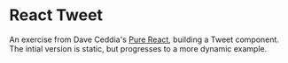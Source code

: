 # React Tweet

An exercise from Dave Ceddia's [Pure React](https://daveceddia.com/pure-react/), building a Tweet component. The intial version is static, but progresses to a more dynamic example.
